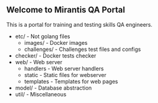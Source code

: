 ## Welcome to Mirantis QA Portal

This is a portal for training and testing skills QA engineers.

- etc/ - Not golang files
  - images/ - Docker images
  - challenges/ - Challenges test files and configs
- checker/ - Docker tests checker
- web/ - Web server
  - handlers - Web server handlers
  - static - Static files for webserver
  - templates - Templates for web pages
- model/ - Database abstraction
- util/ - Miscellaneous
